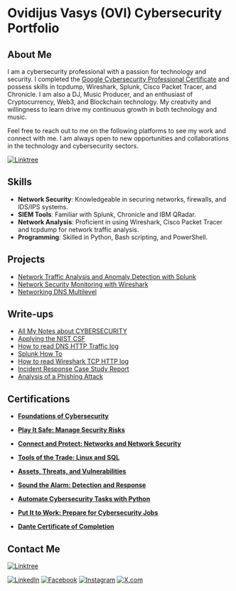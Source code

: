 # Ovidijus Vasys (OVI) Cybersecurity Portfolio
## About Me

I am a cybersecurity professional with a passion for technology and security. I completed the [Google Cybersecurity Professional Certificate](https://www.coursera.org/account/accomplishments/specialization/BRZK4ET69VY4) and possess skills in tcpdump, Wireshark, Splunk, Cisco Packet Tracer, and Chronicle. I am also a DJ, Music Producer, and an enthusiast of Cryptocurrency, Web3, and Blockchain technology. My creativity and willingness to learn drive my continuous growth in both technology and music.

Feel free to reach out to me on the following platforms to see my work and connect with me. I am always open to new opportunities and collaborations in the technology and cybersecurity sectors.

[![Linktree](https://img.shields.io/badge/Linktree-@ovidijusvasys-green?style=for-the-badge)](https://linktr.ee/ovidijusvasys)

## Skills
- **Network Security**: Knowledgeable in securing networks, firewalls, and IDS/IPS systems.
- **SIEM Tools**: Familiar with Splunk, Chronicle and IBM QRadar.
- **Network Analysis**: Proficient in using Wireshark, Cisco Packet Tracer and tcpdump for network traffic analysis.
- **Programming**: Skilled in Python, Bash scripting, and PowerShell.

## Projects
- [Network Traffic Analysis and Anomaly Detection with Splunk](https://www.dropbox.com/scl/fi/xqrz8ehs727f871ngk7zp/Splunk-Project-in-Splunk.pdf?rlkey=9fh0dqezao10ei9qdslgbauw1&st=h4cruchj&dl=0)
- [Network Security Monitoring with Wireshark](https://www.dropbox.com/scl/fi/5h2c9slt8k1br1qem7wfo/Wireshark.pdf?rlkey=kyslvutb7mdxrn43hpvn8k60t&st=j6gaasx8&dl=0)
- [Networking DNS Multilevel](https://www.dropbox.com/scl/fi/ctn83iey2tkzcthjxdgue/Networking-DNS-Multilevel.png?rlkey=mpnymuzr84udhozyeha7cgq1c&st=nmv19mn1&dl=0)

## Write-ups
- [All My Notes about CYBERSECURITY](https://www.dropbox.com/scl/fi/6p6a5c45l172p3bvi5pdl/All-Notes-from-Cybersecurity.pdf?rlkey=xjj5g0kvhnfldshbsh4g8k557&st=vf9mrb1k&dl=0)
- [Applying the NIST CSF](https://www.dropbox.com/scl/fi/82jf3tsyp3fbkr7hw71c5/Applying-the-NIST-CSF.pdf?rlkey=h11o5eogqx4lqi7gwi12c0zqq&st=iebq60v2&dl=0)
- [How to read DNS HTTP Traffic log](https://www.dropbox.com/scl/fi/r2pwa6jzdeoixotcaukhi/How-to-read-the-DNS-HTTP-traffic-log.pdf?rlkey=tc8lcfw3m5lb4a57sk1v13wcp&st=7vggleyb&dl=0)
- [Splunk How To](https://www.dropbox.com/scl/fi/rb6ck9wjpvzlfutdr5esq/Splunk-How-To.pdf?rlkey=fn0lcmz1ega0zxq6idp20qzcm&st=byt4djh4&dl=0)
- [How to read Wireshark TCP HTTP log](https://www.dropbox.com/scl/fi/idddnxfd1y42sjgk8n68v/How-to-read-a-Wireshark-TCP_HTTP-log.pdf?rlkey=bvng5w3bk0busv7ak9y5fdxye&st=pw1jwtd5&dl=0)
- [Incident Response Case Study Report](https://www.dropbox.com/scl/fi/nqlsck3z25odf0wa4triz/Incident-Response-Case-Study-Report-Detecting-Unauthorized-Access-Attempts.pdf?rlkey=vxfgxzmnohxk4p6zbp2givaas&st=e7qyjqtx&dl=0)
- [Analysis of a Phishing Attack](https://www.dropbox.com/scl/fi/l6anzdczroefubbt3ognm/Analysis-of-a-Phishing-Attack.pdf?rlkey=uk63zwm1y5hpzwduun4hpizg7&st=nt10upgh&dl=0)

## Certifications

- **[Foundations of Cybersecurity](https://www.coursera.org/account/accomplishments/verify/2MK64MNERS3F)**
 
- **[Play It Safe: Manage Security Risks](https://www.coursera.org/account/accomplishments/verify/8U8JL9UZ26NA)**

- **[Connect and Protect: Networks and Network Security](https://www.coursera.org/account/accomplishments/verify/GHD5YBWNCZCF)**
  
- **[Tools of the Trade: Linux and SQL](https://www.coursera.org/account/accomplishments/verify/FA6TQP52FZQN)**

- **[Assets, Threats, and Vulnerabilities](https://www.coursera.org/account/accomplishments/verify/DCQ8V5FQLRVA)**

- **[Sound the Alarm: Detection and Response](https://www.coursera.org/account/accomplishments/verify/6YXXUGB6D8SP)**

- **[Automate Cybersecurity Tasks with Python](https://www.coursera.org/account/accomplishments/verify/NEGUGLQVH5Z8)**

- **[Put It to Work: Prepare for Cybersecurity Jobs](https://www.coursera.org/account/accomplishments/verify/Z6LVZ58M5HXQ)**

- **[Dante Certificate of Completion](https://www.dropbox.com/preview/CYBERSECURITY%20COURSE/certification-2nd-Edition-Dante-Level-1---English-ovidijus.vasys%40encore-anzpac.com.pdf?context=content_suggestions&role=personal)**

## Contact Me

[![Linktree](https://img.shields.io/badge/Linktree-@ovidijusvasys-green?style=for-the-badge)](https://linktr.ee/ovidijusvasys)

[![LinkedIn](https://img.shields.io/badge/LinkedIn-%230077B5.svg?logo=linkedin&logoColor=white)](https://www.linkedin.com/in/ovidijus-vasys-11aaa9166/)
[![Facebook](https://img.shields.io/badge/Facebook-%231877F2.svg?logo=facebook&logoColor=white)](https://www.facebook.com/ovidijus.vasys)
[![Instagram](https://img.shields.io/badge/Instagram-%23E4405F.svg?logo=instagram&logoColor=white)](https://instagram.com/ovimusic)
[![X.com](https://img.shields.io/badge/X.com-%231DA1F2.svg?logo=twitter&logoColor=white)](https://x.com/OVI_Ovidijus)





